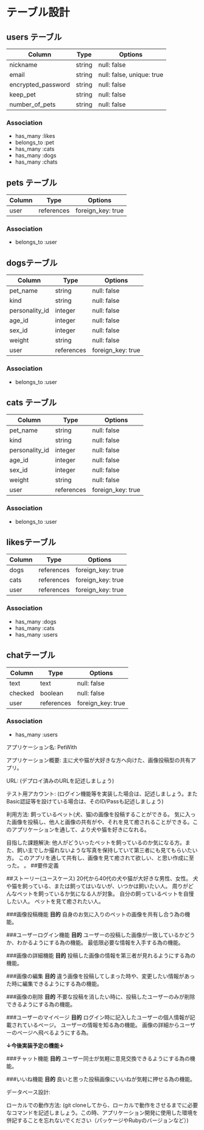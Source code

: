 # テーブル設計


## users テーブル

| Column             | Type       | Options                  |
| ------             | ------     | --------                 |
| nickname           | string     | null: false              |
| email              | string     | null: false, unique: true|
| encrypted_password | string     | null: false              |
| keep_pet           | string     | null: false              |
| number_of_pets     | string     | null: false              |


### Association

- has_many   :likes
- belongs_to :pet
- has_many   :cats
- has_many   :dogs
- has_many   :chats


## pets テーブル

| Column              | Type       | Options          |
| ------              | ------     | --------         |
| user                | references | foreign_key: true|


### Association

- belongs_to :user


##  dogsテーブル

| Column              | Type       | Options           |
| ------              | ---------- | --------          |
| pet_name            | string     | null: false       |
| kind                | string     | null: false       |
| personality_id      | integer    | null: false       |
| age_id              | integer    | null: false       |
| sex_id              | integer    | null: false       |
| weight              | string     | null: false       |
| user                | references | foreign_key: true |


### Association

- belongs_to :user


## cats テーブル

| Column              | Type       | Options           |
| ------              | ---------- | --------          |
| pet_name            | string     | null: false       |
| kind                | string     | null: false       |
| personality_id      | integer    | null: false       |
| age_id              | integer    | null: false       |
| sex_id              | integer    | null: false       |
| weight              | string     | null: false       |
| user                | references | foreign_key: true |



### Association

- belongs_to :user


##  likesテーブル

| Column          | Type       | Options           |
| ------          | ---------- | --------          |
| dogs            | references | foreign_key: true |
| cats            | references | foreign_key: true |
| user            | references | foreign_key: true |


### Association

- has_many :dogs
- has_many :cats
- has_many :users


##  chatテーブル

| Column       | Type       | Options           |
| ------       | ---------- | --------          |
| text         | text       | null: false       |
| checked      | boolean    | null: false       |
| user         | references | foreign_key: true |


### Association

- has_many   :users


アプリケーション名: PetWith

アプリケーション概要: 主に犬や猫が大好きな方へ向けた、画像投稿型の共有アプリ。

URL: (デプロイ済みのURLを記述しましょう)

テスト用アカウント: (ログイン機能等を実装した場合は、記述しましょう。またBasic認証等を設けている場合は、そのID/Passも記述しましょう)

利用方法: 飼っているペット(犬、猫)の画像を投稿することができる。
                  気に入った画像を投稿し、他人と画像の共有がや、それを見て癒されることができる。このアプリケーションを通して、より犬や猫を好きになれる。

目指した課題解決: 他人がどういったペットを飼っているのか気になる方。また、飼い主でしか撮れないような写真を保持していて第三者にも見てもらいたい方。
                このアプリを通して共有し、画像を見て癒されて欲しい、と思い作成に至った。
。
##要件定義 

##ストーリー(ユースケース)
20代から40代の犬や猫が大好きな男性、女性。
犬や猫を飼っている、または飼ってはいないが、いつかは飼いたい人。
周りがどんなペットを飼っているか気になる人が対象。
自分の飼っているペットを自慢したい人。
ペットを見て癒されたい人。

###画像投稿機能
**目的**
自身のお気に入りのペットの画像を共有し合う為の機能。

###ユーザーログイン機能
**目的**
ユーザーの投稿した画像が一致しているかどうか、わかるようにする為の機能。
最低限必要な情報を入手する為の機能。

###画像の詳細機能
**目的**
投稿した画像の情報を第三者が見れるようにする為の機能。

###画像の編集
**目的**
違う画像を投稿してしまった時や、変更したい情報があった時に編集できるようにする為の機能。

###画像の削除
**目的**
不要な投稿を消したい時に、投稿したユーザーのみが削除できるようにする為の機能。

###ユーザーのマイページ
**目的**
ログイン時に記入したユーザーの個人情報が記載されているページ。
ユーザーの情報を知る為の機能。
画像の詳細からユーザーのページへ飛べるようにする為。


**↓今後実装予定の機能↓**

###チャット機能
**目的**
ユーザー同士が気軽に意見交換できるようにする為の機能。


###いいね機能
**目的**
良いと思った投稿画像にいいねが気軽に押せる為の機能。



データベース設計: 


ローカルでの動作方法: (git cloneしてから、ローカルで動作をさせるまでに必要なコマンドを記述しましょう。この時、アプリケーション開発に使用した環境を併記することを忘れないでください（パッケージやRubyのバージョンなど）)